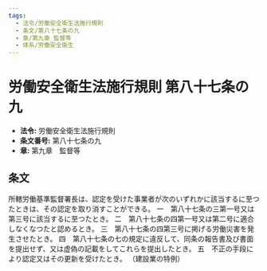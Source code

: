```yaml
---
tags:
  - 法令/労働安全衛生法施行規則
  - 条文/第八十七条の九
  - 章/第九章_監督等
  - 体系/労働安全衛生
---
```

# 労働安全衛生法施行規則 第八十七条の九

- **法令:** 労働安全衛生法施行規則
- **条文番号:** 第八十七条の九
- **章:** 第九章　監督等

## 条文
所轄労働基準監督署長は、認定を受けた事業者が次のいずれかに該当するに至つたときは、その認定を取り消すことができる。
一　第八十七条の三第一号又は第三号に該当するに至つたとき。
二　第八十七条の四第一号又は第二号に適合しなくなつたと認めるとき。
三　第八十七条の四第三号に掲げる労働災害を発生させたとき。
四　第八十七条の七の規定に違反して、同条の報告書及び書面を提出せず、又は虚偽の記載をしてこれらを提出したとき。
五　不正の手段により認定又はその更新を受けたとき。
（建設業の特例）

